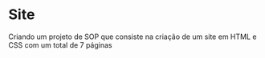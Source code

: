 # Site

Criando um projeto de SOP que consiste na criação de um site em HTML e CSS com um total de 7 páginas 


